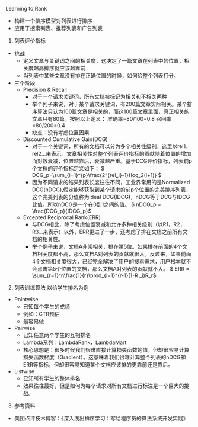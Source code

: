 Learning to Rank

- 构建一个排序模型对列表进行排序
- 应用于搜索列表、推荐列表和广告列表

1. 列表评价指标
- 挑战 
    - 定义文章与关键词之间的相关度，这决定了一篇文章在列表中的位置，相关度越高排序就应该越靠前
    - 当列表中某些文章没有排在正确位置的时候，如何给整个列表打分。
- 三个阶段
    - Precision & Recall
        - 对于一个请求关键词，所有文档被标记为相关和不相关两种
        - 举个列子来说，对于某个请求关键词，有200篇文章实际相关。某个排序算法只认为100篇文章是相关的，而这100篇文章里面，真正相关的文章只有80篇。按照以上定义：
            准确率=80/100=0.8
            召回率=80/200=0.4
        - 缺点：没有考虑位置因素
    - Discounted Cumulative Gain(DCG)
        - 对于一个关键词，所有的文档可以分为多个相关性级别，这里以rel1，rel2...来表示。文章相关性对整个列表评价指标的贡献随着位置的增加而对数衰减，位置越靠后，衰减越严重。基于DCG评价指标，列表前p个文档的评价指标定义如下：
            $ DCG_p=\sum_{i=1}^{p}\frac{2^{rel_i}-1}{log_2(i+1)} $
        - 因为不同请求的结果列表长度往往不同，工业界常用的是Normalized DCG(nDCG),假定能够获取到某个请求的前p个位置的完美排序列表，这个完美列表的分值称为Ideal DCG(IDCG)，nDCG等于DCG与IDCG比值。所以nDCG是一个在0到1之间的值。
            $ nDCG_p = \frac{DCG_p}{IDCG_p}$
    - Excepted Reciprocal Rank(ERR)
        - 与DCG相比，除了考虑位置衰减和允许多种相关级别（以R1，R2，R3...来表示）以外，ERR更进了一步，还考虑了排在文档之前所有文档的相关性。
        - 举个例子来说，文档A非常相关，排在第5位。如果排在前面的4个文档相关度都不高，那么文档A对列表的贡献就很大。反过来，如果前面4个文档相关度很大，已经完全解决了用户的搜索需求，用户根本就不会点击第5个位置的文档，那么文档A对列表的贡献就不大。
        $ ERR = \sum_{r=1}^n\frac{1}{r}\prod_{i=1}^{r-1}(1-R _i)R_r$

2. 列表训练算法
以给学生排名为例
- Pointwise
    - 已知每个学生的成绩
    - 例如：CTR预估
    - 最容易做
- Pairwise
    - 已知任意两个学生的互相排名
    - Lambda系列：LambdaRank，LambdaMart
    - 核心思想是：很多时候我们很难直接计算损失函数的值，但却很容易计算损失函数梯度（Gradient）。这意味着我们很难计算整个列表的nDCG和ERR等指标，但却很容易知道某个文档应该排的更靠前还是靠后。
- Listwise
    - 已知所有学生的整体排名
    - 效果往往最好，但是如何为每个请求对所有文档进行标注是一个巨大的挑战。




3. 参考资料
- 美团点评技术博客：《深入浅出排序学习：写给程序员的算法系统开发实践》